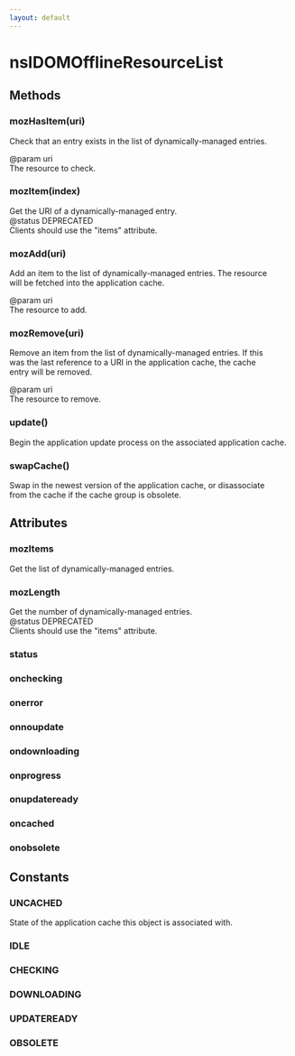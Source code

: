 ```yaml
---
layout: default
---
```


# nsIDOMOfflineResourceList #

## Methods ##

### mozHasItem(uri) ###
  
Check that an entry exists in the list of dynamically-managed entries.  
  
@param uri  
       The resource to check.  
  

### mozItem(index) ###
  
Get the URI of a dynamically-managed entry.  
@status DEPRECATED  
        Clients should use the "items" attribute.  
  

### mozAdd(uri) ###
  
Add an item to the list of dynamically-managed entries.  The resource  
will be fetched into the application cache.  
  
@param uri  
       The resource to add.  
  

### mozRemove(uri) ###
  
Remove an item from the list of dynamically-managed entries.  If this  
was the last reference to a URI in the application cache, the cache  
entry will be removed.  
  
@param uri  
       The resource to remove.  
  

### update() ###
  
Begin the application update process on the associated application cache.  
  

### swapCache() ###
  
Swap in the newest version of the application cache, or disassociate  
from the cache if the cache group is obsolete.  
  

## Attributes ##

### mozItems ###
  
Get the list of dynamically-managed entries.  
  

### mozLength ###
  
Get the number of dynamically-managed entries.  
@status DEPRECATED  
        Clients should use the "items" attribute.  
  

### status ###

### onchecking ###

### onerror ###

### onnoupdate ###

### ondownloading ###

### onprogress ###

### onupdateready ###

### oncached ###

### onobsolete ###

## Constants ##

### UNCACHED ###
  
State of the application cache this object is associated with.  
  

### IDLE ###

### CHECKING ###

### DOWNLOADING ###

### UPDATEREADY ###

### OBSOLETE ###
